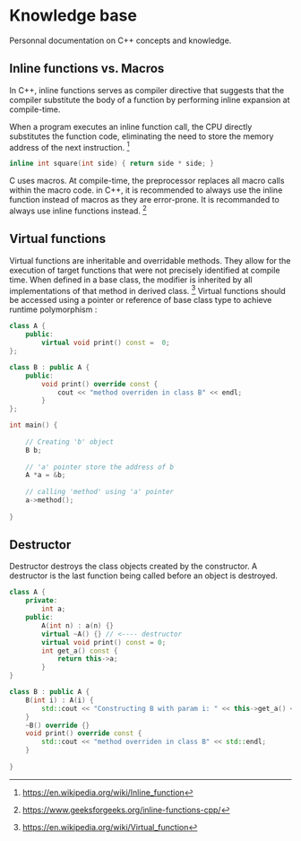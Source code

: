 # Knowledge base

Personnal documentation on C++ concepts and knowledge. 

## Inline functions vs. Macros

In C++, inline functions serves as compiler directive that suggests that the compiler substitute the body of a function by performing inline expansion at compile-time.

When a program executes an inline function call, the CPU directly  substitutes the function code, eliminating the need to store the memory  address of the next instruction. [^1]

```cpp
inline int square(int side) { return side * side; }
```

C uses macros. At compile-time, the preprocessor replaces all macro calls  within the macro code. in C++, it is recommended to always use the inline function instead of macros as they are error-prone. It is recommanded to always use inline functions instead. [^2]

## Virtual functions

Virtual functions are  inheritable and overridable methods. They allow for the execution of target functions that were not precisely identified at compile time. When defined in a base class, the modifier is inherited by all implementations of that method in derived class. [^3] Virtual functions should be accessed using a pointer or reference of base class type to achieve runtime polymorphism : 

```cpp
class A {
    public:
    	virtual void print() const =  0;
};

class B : public A {
    public:
    	void print() override const {
            cout << "method overriden in class B" << endl;
        }
};

int main() {
    
    // Creating 'b' object
    B b;
    
    // 'a' pointer store the address of b
    A *a = &b;
    
    // calling 'method' using 'a' pointer
    a->method();
    
}
```

## Destructor

Destructor destroys the class objects created by the constructor. A destructor is the last function being called before an object is destroyed.

```cpp
class A {
    private:
    	int a;
    public:
    	A(int n) : a(n) {}
    	virtual ~A() {} // <---- destructor
    	virtual void print() const = 0;
    	int get_a() const {
            return this->a;
        }
}

class B : public A {
    B(int i) : A(i) {
        std::cout << "Constructing B with param i: " << this->get_a() << std::endl;
    }
    ~B() override {}
    void print() override const {
        std::cout << "method overriden in class B" << std::endl;
    }
    
}
```



[^1]: https://en.wikipedia.org/wiki/Inline_function
[^2]: https://www.geeksforgeeks.org/inline-functions-cpp/
[^3]: https://en.wikipedia.org/wiki/Virtual_function

